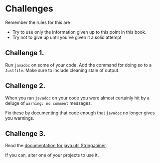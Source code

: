 # Challenges

Remember the rules for this are

- Try to use only the information given up to this point in this book.
- Try not to give up until you've given it a solid attempt

## Challenge 1.

Run `javadoc` on some of your code. Add the command for doing so to a `Justfile`.
Make sure to include cleaning stale of output.

## Challenge 2.

When you ran `javadoc` on your code you were almost certainly hit by a deluge of `warning: no comment`
messages.

Fix these by documenting that code enough that `javadoc` no longer gives you warnings.

## Challenge 3.

Read the [documentation for java.util.StringJoiner](https://docs.oracle.com/en/java/javase/24/docs/api/java.base/java/util/StringJoiner.html).

If you can, alter one of your projects to use it.